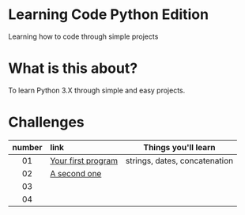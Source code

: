 # Learning Code Python Edition
Learning how to code through simple projects

# What is this about?

To learn Python 3.X through simple and easy projects.

# Challenges

| number | link | Things you'll learn |
|:------:|:------------------------------------------------------|--------------------------------------------------------------|
| 01     | [Your first program](exercises/01/01-challenge.md)    | strings, dates, concatenation             |
| 02     | [A second one]()                                      |                     |
| 03       |      |                     |
| 04     |              |           |

